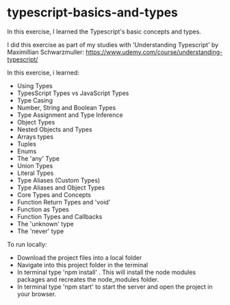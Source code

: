 # typescript-basics-and-types
In this exercise, I learned the Typescript's basic concepts and types.

I did this exercise as part of my studies with 'Understanding Typescript' by Maximillian Schwarzmuller:
https://www.udemy.com/course/understanding-typescript/

In this exercise, i learned: 
- Using Types
- TypesScript Types vs JavaScript Types
- Type Casing
- Number, String and Boolean Types
- Type Assignment and Type Inference
- Object Types
- Nested Objects and Types
- Arrays types
- Tuples
- Enums
- The 'any' Type
- Union Types
- Literal Types
- Type Aliases (Custom Types)
- Type Aliases and Object Types
- Core Types and Concepts
- Function Return Types and 'void'
- Function as Types
- Function Types and Callbacks
- The 'unknown' type
- The 'never' type


To run locally: 
- Download the project files into a local folder 
- Navigate into this project folder in the terminal 
- In terminal type 'npm install' . This will install the node modules packages and recreates the node_modules folder. 
- In terminal type 'npm start' to start the server and open the project in your browser.
